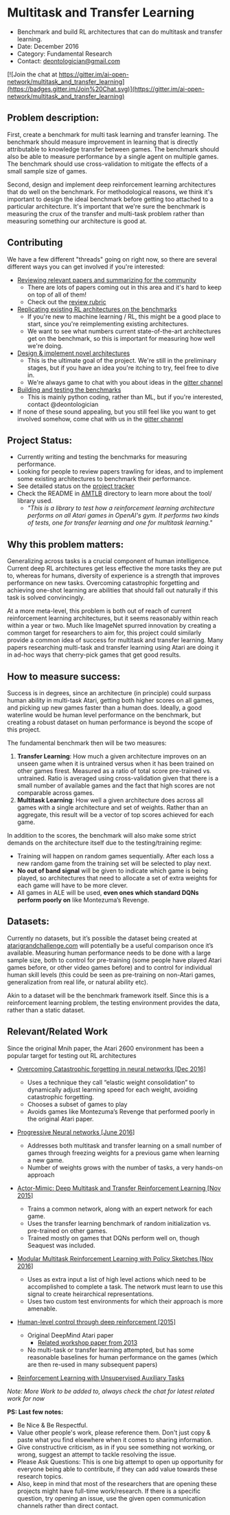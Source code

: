 # Multitask and Transfer Learning

* Benchmark and build RL architectures that can do multitask and transfer learning.
* Date: December 2016
* Category: Fundamental Research
* Contact: deontologician@gmail.com

[![Join the chat at https://gitter.im/ai-open-network/multitask_and_transfer_learning](https://badges.gitter.im/Join%20Chat.svg)](https://gitter.im/ai-open-network/multitask_and_transfer_learning)

## Problem description:

First, create a benchmark for multi task learning and transfer learning. The benchmark should measure improvement in learning that is directly attributable to knowledge transfer between games. The benchmark should also be able to measure performance by a single agent on multiple games. The benchmark should use cross-validation to mitigate the effects of a small sample size of games.

Second, design and implement deep reinforcement learning architectures that do well on the benchmark. For methodological reasons, we think it's important to design the ideal benchmark before getting too attached to a particular architecture. It's important that we're sure the benchmark is measuring the crux of the transfer and multi-task problem rather than measuring something our architecture is good at.


## Contributing

We have a few different "threads" going on right now, so there are several different ways you can get involved if you're interested:
* [Reviewing relevant papers and summarizing for the community](https://github.com/AI-ON/Multitask-and-Transfer-Learning/projects/4)
  - There are lots of papers coming out in this area and it's hard to keep on top of all of them!
  - Check out the [review rubric](./paper-reviews.md)
* [Replicating existing RL architectures on the benchmarks](https://github.com/AI-ON/Multitask-and-Transfer-Learning/projects/3)
  - If you're new to machine learning / RL, this might be a good place to start, since you're reimplementing existing architectures.
  - We want to see what numbers current state-of-the-art architectures get on the benchmark, so this is important for measuring how well we're doing.
* [Design & implement novel architectures](https://github.com/AI-ON/Multitask-and-Transfer-Learning/projects/5)
  - This is the ultimate goal of the project. We're still in the preliminary stages, but if you have an idea you're itching to try, feel free to dive in.
  - We're always game to chat with you about ideas in the [gitter channel](https://gitter.im/ai-open-network/multitask_and_transfer_learning)
* [Building and testing the benchmarks](https://github.com/AI-ON/Multitask-and-Transfer-Learning/projects/1)
  - This is mainly python coding, rather than ML, but if you're interested, contact @deontologician
* If none of these sound appealing, but you still feel like you want to get involved somehow, come chat with us in the [gitter channel](https://gitter.im/ai-open-network/multitask_and_transfer_learning)


## Project Status:

* Currently writing and testing the benchmarks for measuring performance.
* Looking for people to review papers trawling for ideas, and to implement some existing architectures to benchmark their performance.
* See detailed status on the [project tracker](https://github.com/AI-ON/Multitask-and-Transfer-Learning/projects)
* Check the README in [AMTLB](./AMTLB) directory to learn more about the tool/ library used.
  - *"This is a library to test how a reinforcement learning architecture performs on all Atari games in OpenAI's gym. It performs two kinds of tests, one for transfer learning and one for multitask learning."*


## Why this problem matters:

Generalizing across tasks is a crucial component of human intelligence. Current deep RL architectures get less effective the more tasks they are put to, whereas for humans, diversity of experience is a strength that improves performance on new tasks. Overcoming catastrophic forgetting and achieving one-shot learning are abilities that should fall out naturally if this task is solved convincingly.

At a more meta-level, this problem is both out of reach of current reinforcement learning architectures, but it seems reasonably within reach within a year or two. Much like ImageNet spurred innovation by creating a common target for researchers to aim for, this project could similarly provide a common idea of success for multitask and transfer learning. Many papers researching multi-task and transfer learning using Atari are doing it in ad-hoc ways that cherry-pick games that get good results.

## How to measure success:


Success is in degrees, since an architecture (in principle) could surpass human
ability in multi-task Atari, getting both higher scores on all games, and
picking up new games faster than a human does. Ideally, a good waterline would
be human level performance on the benchmark, but creating a robust dataset on
human performance is beyond the scope of this project.

The fundamental benchmark then will be two measures:

1. **Transfer Learning**: How much a given architecture improves on an unseen
game when it is untrained versus when it has been trained on other games firest.
Measured as a ratio of total score pre-trained vs. untrained. Ratio is averaged using
cross-validation given that there is a small number of available games and the
fact that high scores are not comparable across games.
2. **Multitask Learning**: How well a given architecture does across all games
with a single architecture and set of weights. Rather than an aggregate, this
result will be a vector of top scores achieved for each game.

In addition to the scores, the benchmark will also make some strict demands on
the architecture itself due to the testing/training regime:

- Training will happen on random games sequentially. After each loss a new
  random game from the training set will be selected to play next.
- **No out of band signal** will be given to indicate which game is being played, so
  architectures that need to allocate a set of extra weights for each game will
  have to be more clever.
- All games in ALE will be used, **even ones which standard DQNs perform poorly on**
  like Montezuma’s Revenge.


## Datasets:


Currently no datasets, but it’s possible the dataset being created at
[atarigrandchallenge.com](http://atarigrandchallenge.com/) will potentially be a useful comparison once
it’s available. Measuring human performance needs to be done with a large sample
size, both to control for pre-training (some people have played Atari games
before, or other video games before) and to control for individual human skill
levels (this could be seen as pre-training on non-Atari games, generalization
from real life, or natural ability etc).

Akin to a dataset will be the benchmark framework itself. Since this is a
reinforcement learning problem, the testing environment provides the data,
rather than a static dataset.


## Relevant/Related Work

Since the original Mnih paper, the Atari 2600 environment has been a popular
target for testing out RL architectures

- [Overcoming Catastrophic forgetting in neural networks [Dec 2016]](https://arxiv.org/abs/1612.00796)
    - Uses a technique they call “elastic weight consolidation” to dynamically adjust learning speed for each weight, avoiding catastrophic forgetting.
    - Chooses a subset of games to play
    - Avoids games like Montezuma’s Revenge that performed poorly in the original Atari paper.

- [Progressive Neural networks [June 2016]](https://arxiv.org/abs/1606.04671v3)
    - Addresses both multitask and transfer learning on a small number of games through freezing weights for a previous game when learning a new game.
    - Number of weights grows with the number of tasks, a very hands-on approach

- [Actor-Mimic: Deep Multitask and Transfer Reinforcement Learning [Nov 2015]](https://arxiv.org/abs/1511.06342v4)
    - Trains a common network, along with an expert network for each game.
    - Uses the transfer learning benchmark of random initialization vs. pre-trained on other games.
    - Trained mostly on games that DQNs perform well on, though Seaquest was included.

- [Modular Multitask Reinforcement Learning with Policy Sketches [Nov 2016]](https://arxiv.org/abs/1611.01796v1)
    - Uses as extra input a list of high level actions which need to be accomplished to complete a task. The network must learn to use this signal to create heirarchical representations.
    - Uses two custom test environments for which their approach is more amenable.

- [Human-level control through deep reinforcement [2015]](http://www.nature.com/nature/journal/v518/n7540/full/nature14236.html)
    - Original DeepMind Atari paper
        - [Related workshop paper from 2013](https://arxiv.org/abs/1312.5602v1)
    - No multi-task or transfer learning attempted, but has some reasonable baselines for human performance on the games (which are then re-used in many subsequent papers)

- [Reinforcement Learning with Unsupervised Auxiliary Tasks](https://arxiv.org/abs/1611.05397v1)

*Note: More Work to be added to, always check the chat for latest related work for now*


**PS: Last few notes:**

* Be Nice & Be Respectful.
* Value other people's work, please reference them. Don't just copy & paste what you find elsewhere when it comes to sharing information.
* Give constructive criticism, as in if you see something not working, or wrong, suggest an attempt to tackle resolving the issue.
* Please Ask Questions: This is one big attempt to open up opportunity for everyone being able to contribute, if they can add value towards these research topics.
* Also, keep in mind that most of the researchers that are opening these projects might have full-time work/research. If there is a specific question, try opening an issue, use the given open communication channels rather than direct contact.
